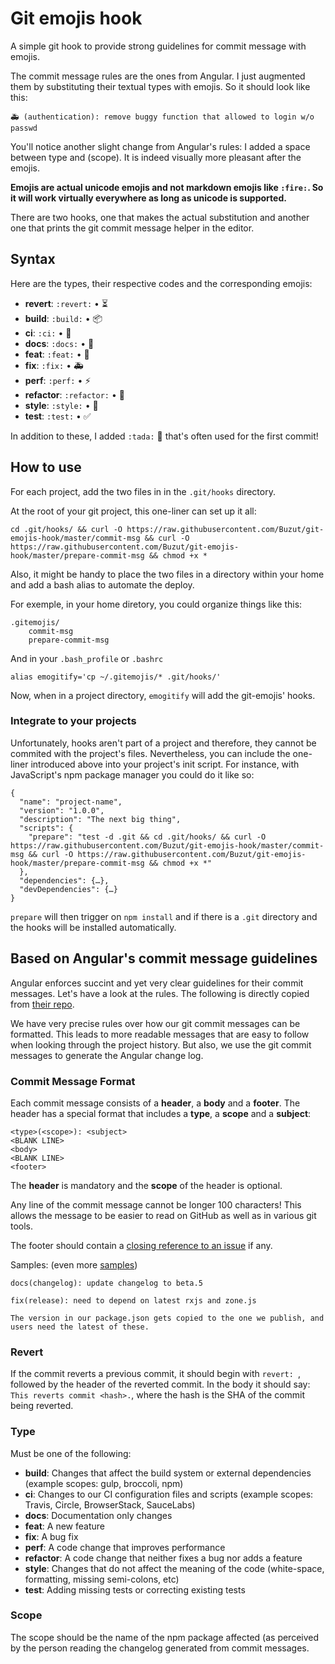# Git emojis hook

A simple git hook to provide strong guidelines for commit message with emojis.

The commit message rules are the ones from Angular. I just augmented them by substituting their textual types with emojis. So it should look like this:

```
🚑 (authentication): remove buggy function that allowed to login w/o passwd
```

You'll notice another slight change from Angular's rules: I added a space between type and (scope). It is indeed visually more pleasant after the emojis.

__Emojis are actual unicode emojis and not markdown emojis like `:fire:`. So it will work virtually everywhere as long as unicode is supported.__

There are two hooks, one that makes the actual substitution and another one that prints the git commit message helper in the editor.

## Syntax
Here are the types, their respective codes and the corresponding emojis:
* __revert__: `:revert:` • ⏳
* __build__: `:build:` • 📦
* __ci__: `:ci:` • 🤖
* __docs__: `:docs:` • 📖
* __feat__: `:feat:` • 🌟
* __fix__: `:fix:` • 🚑
* __perf__: `:perf:` • ⚡
* __refactor__: `:refactor:` • 🚧
* __style__: `:style:` • 💄
* __test__: `:test:` • ✅

In addition to these, I added `:tada:` 🎉 that's often used for the first commit!


## How to use
For each project, add the two files in in the `.git/hooks` directory.

At the root of your git project, this one-liner can set up it all:

```
cd .git/hooks/ && curl -O https://raw.githubusercontent.com/Buzut/git-emojis-hook/master/commit-msg && curl -O https://raw.githubusercontent.com/Buzut/git-emojis-hook/master/prepare-commit-msg && chmod +x *
```

Also, it might be handy to place the two files in a directory within your home and add a bash alias to automate the deploy.

For exemple, in your home diretory, you could organize things like this:
```
.gitemojis/
    commit-msg
    prepare-commit-msg
```

And in your `.bash_profile` or `.bashrc`
```
alias emogitify='cp ~/.gitemojis/* .git/hooks/'
```

Now, when in a project directory, `emogitify` will add the git-emojis' hooks.

### Integrate to your projects
Unfortunately, hooks aren't part of a project and therefore, they cannot be commited with the project's files. Nevertheless, you can include the one-liner introduced above into your project's init script. For instance, with JavaScript's npm package manager you could do it like so:

```
{
  "name": "project-name",
  "version": "1.0.0",
  "description": "The next big thing",
  "scripts": {
    "prepare": "test -d .git && cd .git/hooks/ && curl -O https://raw.githubusercontent.com/Buzut/git-emojis-hook/master/commit-msg && curl -O https://raw.githubusercontent.com/Buzut/git-emojis-hook/master/prepare-commit-msg && chmod +x *"
  },
  "dependencies": {…},
  "devDependencies": {…}
}
```

`prepare` will then trigger on `npm install` and if there is a `.git` directory and the hooks will be installed automatically.

## Based on Angular's commit message guidelines
Angular enforces succint and yet very clear guidelines for their commit messages. Let's have a look at the rules. The following is directly copied from [their repo](https://github.com/angular/angular/blob/master/CONTRIBUTING.md#-commit-message-guidelines).

We have very precise rules over how our git commit messages can be formatted. This leads to more readable messages that are easy to follow when looking through the project history. But also, we use the git commit messages to generate the Angular change log.

### Commit Message Format
Each commit message consists of a **header**, a **body** and a **footer**.  The header has a special
format that includes a **type**, a **scope** and a **subject**:

```
<type>(<scope>): <subject>
<BLANK LINE>
<body>
<BLANK LINE>
<footer>
```

The **header** is mandatory and the **scope** of the header is optional.

Any line of the commit message cannot be longer 100 characters! This allows the message to be easier
to read on GitHub as well as in various git tools.

The footer should contain a [closing reference to an issue](https://help.github.com/articles/closing-issues-via-commit-messages/) if any.

Samples: (even more [samples](https://github.com/angular/angular/commits/master))

```
docs(changelog): update changelog to beta.5
```
```
fix(release): need to depend on latest rxjs and zone.js

The version in our package.json gets copied to the one we publish, and users need the latest of these.
```

### Revert
If the commit reverts a previous commit, it should begin with `revert: `, followed by the header of the reverted commit. In the body it should say: `This reverts commit <hash>.`, where the hash is the SHA of the commit being reverted.

### Type
Must be one of the following:

* **build**: Changes that affect the build system or external dependencies (example scopes: gulp, broccoli, npm)
* **ci**: Changes to our CI configuration files and scripts (example scopes: Travis, Circle, BrowserStack, SauceLabs)
* **docs**: Documentation only changes
* **feat**: A new feature
* **fix**: A bug fix
* **perf**: A code change that improves performance
* **refactor**: A code change that neither fixes a bug nor adds a feature
* **style**: Changes that do not affect the meaning of the code (white-space, formatting, missing semi-colons, etc)
* **test**: Adding missing tests or correcting existing tests

### Scope
The scope should be the name of the npm package affected (as perceived by the person reading the changelog generated from commit messages.
